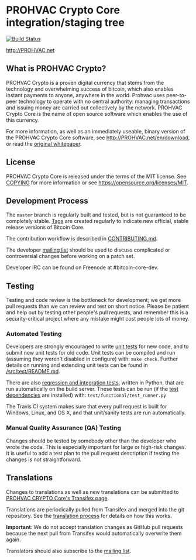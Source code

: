 PROHVAC Crypto Core integration/staging tree
=====================================

[![Build Status](https://travis-ci.org/bitcoin/bitcoin.svg?branch=master)](https://travis-ci.org/bitcoin/bitcoin)

http://PROHVAC.net

What is PROHVAC Crypto?
----------------

PROHVAC Crypto is a proven digital currency that stems from the technology and overwhelming success of bitcoin, which also enables instant payments to
anyone, anywhere in the world. Prohvac uses peer-to-peer technology to operate
with no central authority: managing transactions and issuing money are carried
out collectively by the network. PROHVAC Crypto Core is the name of open source
software which enables the use of this currency.

For more information, as well as an immediately useable, binary version of
the PROHVAC Crypto Core software, see http://PROHVAC.net/en/download, or read the
[original whitepaper](http://PROHVAC.net/PROHVAC.pdf).

License
-------

PROHVAC Crypto Core is released under the terms of the MIT license. See [COPYING](COPYING) for more
information or see https://opensource.org/licenses/MIT.

Development Process
-------------------

The `master` branch is regularly built and tested, but is not guaranteed to be
completely stable. [Tags](https://github.com/prohvac/prohvac/tags) are created
regularly to indicate new official, stable release versions of Bitcoin Core.

The contribution workflow is described in [CONTRIBUTING.md](CONTRIBUTING.md).

The developer [mailing list](https://lists.linuxfoundation.org/mailman/listinfo/bitcoin-dev)
should be used to discuss complicated or controversial changes before working
on a patch set.

Developer IRC can be found on Freenode at #bitcoin-core-dev.

Testing
-------

Testing and code review is the bottleneck for development; we get more pull
requests than we can review and test on short notice. Please be patient and help out by testing
other people's pull requests, and remember this is a security-critical project where any mistake might cost people
lots of money.

### Automated Testing

Developers are strongly encouraged to write [unit tests](src/test/README.md) for new code, and to
submit new unit tests for old code. Unit tests can be compiled and run
(assuming they weren't disabled in configure) with: `make check`. Further details on running
and extending unit tests can be found in [/src/test/README.md](/src/test/README.md).

There are also [regression and integration tests](/test), written
in Python, that are run automatically on the build server.
These tests can be run (if the [test dependencies](/test) are installed) with: `test/functional/test_runner.py`

The Travis CI system makes sure that every pull request is built for Windows, Linux, and OS X, and that unit/sanity tests are run automatically.

### Manual Quality Assurance (QA) Testing

Changes should be tested by somebody other than the developer who wrote the
code. This is especially important for large or high-risk changes. It is useful
to add a test plan to the pull request description if testing the changes is
not straightforward.

Translations
------------

Changes to translations as well as new translations can be submitted to
[PROHVAC CRYPTO Core's Transifex page](https://www.transifex.com/projects/p/bitcoin/).

Translations are periodically pulled from Transifex and merged into the git repository. See the
[translation process](doc/translation_process.md) for details on how this works.

**Important**: We do not accept translation changes as GitHub pull requests because the next
pull from Transifex would automatically overwrite them again.
 
Translators should also subscribe to the [mailing list](https://groups.google.com/forum/#!forum/bitcoin-translators).
